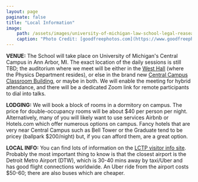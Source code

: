 ```yaml
---
layout: page
paginate: false
title: "Local Information"
image:
    path: /assets/images/university-of-michigan-law-school-legal-reasearch-building-in-ann-arbor.jpg
    caption: "Photo Credit: [goodfreephotos.com](https://www.goodfreephotos.com/united-states/michigan/ann-arbor/university-of-michigan-law-school-legal-reasearch-building-in-ann-arbor.jpg.php)"
---
```


**VENUE:** The School will take place on University of Michigan's Central Campus in Ann Arbor, MI. The exact location of the daily sessions is still TBD; the auditorium where we meet will be either in the [West Hall](https://maps.studentlife.umich.edu/building/west-hall) (where the Physics Department resides), or else in the brand new [Central Campus Classroom Building](https://cccb.provost.umich.edu/), or maybe in both. We will enable the meeting for hybrid attendance, and there will be a dedicated Zoom link for remote participants to dial into talks.

**LODGING:** We will book a block of rooms in a dormitory on campus. The price for double-occupancy rooms will be about $40 per person per night. Alternatively, many of you will likely want to use services Airbnb or Hotels.com which offer numerous options on campus. Fancy hotels that are very near Central Campus such as Bell Tower or the Graduate tend to be pricey (ballpark $200/night) but, if you can afford them, are a great option. 

**LOCAL INFO:** You can find lots of information on the [LCTP visitor info site](https://lsa.umich.edu/lctp/visitor-information.html). Probably the most important thing to know is that the closest airport is the Detroit Metro Airport (DTW), which is 30-40 mins away by taxi/Uber and has good flight connections worldwide. An Uber ride from the airport costs $50-60; there are also buses which are cheaper.
